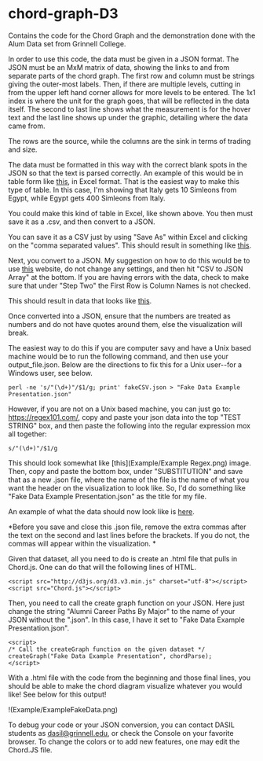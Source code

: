 chord-graph-D3
==============

Contains the code for the Chord Graph and the demonstration done with the 
Alum Data set from Grinnell College.

In order to use this code, the data must be given in a JSON format. The JSON 
must be an MxM matrix of data, showing the links to and from separate parts of
the chord graph. The first row and column must be strings giving the outer-most
labels. Then, if there are multiple levels, cutting in from the upper left hand
corner allows for more levels to be entered. The 1x1 index is where the unit for
the graph goes, that will be reflected in the data itself. The second to last
line shows what the measurement is for the hover text and the last line shows
up under the graphic, detailing where the data came from.

The rows are the source, while the columns are the sink in terms of trading and size. 

The data must be formatted in this way with the correct blank spots in the JSON
so that the text is parsed correctly. 
An example of this would be in table form like [this](Examples/fakeCSV.xlsx), in Excel format. That is the 
easiest way to make this type of table.  In this case, I'm showing that Italy gets 10 Simleons from Egypt, while Egypt gets 400 Simleons from Italy. 

You could make this kind of table in Excel, like shown above. You then must
save it as a .csv, and then convert to a JSON. 

You can save it as a CSV just by using "Save As" within Excel and clicking on the
"comma separated values". This should result in something like [this](Examples/fakeCSV.csv).


Next, you convert to a JSON. My suggestion on how to do this would be to use 
[this](http://www.convertcsv.com/csv-to-json.html) website, do not change any
settings, and then hit "CSV to JSON Array" at the bottom. If you are having
errors with the data, check to make sure that under "Step Two" the First Row is 
Column Names is not checked.

This should result in data that looks like [this](fakeCSV.json). 

Once converted into a JSON, ensure that the numbers are treated as 
numbers and do not have quotes around them, else the visualization will break. 

The easiest way to do this if you are computer savy and have a Unix based machine would
be to run the following command, and then use your output_file.json. 
Below are the directions to fix this for a Unix user--for a Windows user, see below.

```
perl -ne 's/"(\d+)"/$1/g; print' fakeCSV.json > "Fake Data Example Presentation.json"
```
However, if you are not on a Unix based machine, you can just go to: https://regex101.com/, 
copy and paste your json data into the top "TEST STRING" box, and then paste the following
into the regular expression mox all together:

```
s/"(\d+)"/$1/g
```

This should look somewhat like [this](Example/Example Regex.png) image. Then, copy and paste the bottom box, under "SUBSTITUTION" and save that as a new .json file, where the name of the file is the name of what you want the header on the visualization to look like. So, I'd do something like "Fake Data Example Presentation.json" as the title for my file. 

An example of what the data should now look like is [here]().

*Before you save and close this .json file, remove the extra commas after the 
text on the second and last lines before the brackets. If you do not, the commas
will appear within the visualization. *

Given that dataset, all you need to do is create an .html file that pulls in 
Chord.js. One can do that will the following lines of HTML.
```
<script src="http://d3js.org/d3.v3.min.js" charset="utf-8"></script>
<script src="Chord.js"></script>
```
Then, you need to call the create graph function on your JSON. Here just change 
the string "Alumni Career Paths By Major" to the name of your JSON without the
".json". In this case, I have it set to "Fake Data Example Presentation.json". 

```
<script>
/* Call the createGraph function on the given dataset */
createGraph("Fake Data Example Presentation", chordParse);
</script>
```

With a .html file with the code from the beginning and those final lines, you should be able to make the chord diagram visualize whatever you would like! See below for this output!

!(Example/ExampleFakeData.png)

To debug your code or your JSON conversion, you can contact DASIL students as 
dasil@grinnell.edu, or check the Console on your favorite browser. To change
the colors or to add new features, one may edit the Chord.JS file. 
